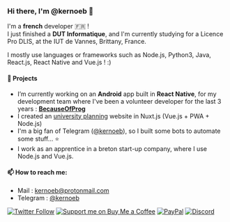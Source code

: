 ### Hi there, I'm @kernoeb 👋

I'm a **french** developer :fr: !  
I just finished a **DUT Informatique**, and I'm currently studying for a Licence Pro DLIS, at the IUT de Vannes, Brittany, France.

I mostly use languages or frameworks such as Node.js, Python3, Java, React.js, React Native and Vue.js ! :)

#### 🔭 Projects
- I’m currently working on an **Android** app built in **React Native**, for my development team where I've been a volunteer developer for the last 3 years : **[BecauseOfProg](https://github.com/BecauseOfProg)**
- I created an [university planning](https://github.com/kernoeb/planningiut) website in Nuxt.js (Vue.js + PWA + Node.js)
- I'm a big fan of Telegram ([@kernoeb](https://t.me/kernoeb)), so I built some bots to automate some stuff... :star:
- I work as an apprentice in a breton start-up company, where I use Node.js and Vue.js.


#### 📫 How to reach me:
- Mail : kernoeb@protonmail.com  
- Telegram : [@kernoeb](https://t.me/kernoeb)

[![Twitter Follow](https://img.shields.io/twitter/follow/KOP_OF_TEA?color=%231DA1F2&label=Follow%20me&logo=Twitter&style=for-the-badge)](https://twitter.com/KOP_OF_TEA) 
[![Support me on Buy Me a Coffee](https://img.shields.io/badge/Support%20me-☕-orange.svg?style=for-the-badge&label=Buy%20me%20a%20coffee)](https://www.buymeacoffee.com/kernoeb)
[![PayPal](https://img.shields.io/badge/Donate-💵-yellow.svg?style=for-the-badge&label=PayPal)](https://www.paypal.com/kernoeb)
[![Discord](https://img.shields.io/discord/272454426038370304?color=7289da&label=Discord&logo=discord&style=for-the-badge)](https://discord.becauseofprog.fr)
